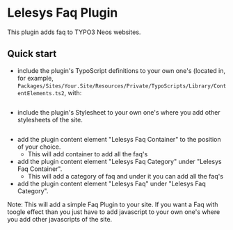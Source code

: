 Lelesys Faq Plugin
======================

This plugin adds faq to TYPO3 Neos websites.

Quick start
---------

* include the plugin's TypoScript definitions to your own one's (located in, for example, `Packages/Sites/Your.Site/Resources/Private/TypoScripts/Library/ContentElements.ts2`, with:

```include: resource://Lelesys.Plugin.Faq/Private/TypoScripts/Library/NodeTypes.ts2
```

* include the plugin's Stylesheet to your own one's where you add other stylesheets of the site.

```<link href="{f:uri.resource(path: 'resource://Lelesys.Plugin.Faq/Public/Stylesheets/Faq.css')}" rel="stylesheet" media="screen">
```

* add the plugin content element "Lelesys Faq Container" to the position of your choice.
   * This will add container to add all the faq's
* add the plugin content element "Lelesys Faq Category" under "Lelesys Faq Container".
   * This will add a category of faq and under it you can add all the faq's
* add the plugin content element "Lelesys Faq" under "Lelesys Faq Category".

Note: This will add a simple Faq Plugin to your site.
If you want a Faq with toogle effect than you just have to add javascript to your own one's where you add other javascripts of the site.

```<script src="{f:uri.resource(path: 'resource://Lelesys.Plugin.Faq/Public/JavaScript/Faq.js')}"></script>
```